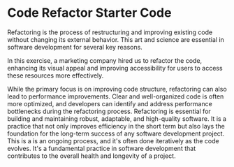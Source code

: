 # Code Refactor Starter Code

Refactoring is the process of restructuring and improving existing code without changing its external behavior. This art and science are essential in software development for several key reasons. 

In this exercise, a marketing company hired us to refactor the code, enhancing its visual appeal and improving accessibility for users to access these resources more effectively.

While the primary focus is on improving code structure, refactoring can also lead to performance improvements. Clear and well-organized code is often more optimized, and developers can identify and address performance bottlenecks during the refactoring process.
Refactoring is essential for building and maintaining robust, adaptable, and high-quality software. It is a practice that not only improves efficiency in the short term but also lays the foundation for the long-term success of any software development project. This is a is an ongoing process, and it's often done iteratively as the code evolves. It's a fundamental practice in software development that contributes to the overall health and longevity of a project.